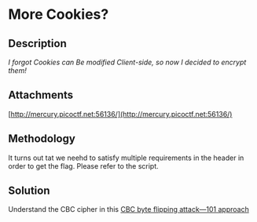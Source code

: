 # More Cookies?
## Description
*I forgot Cookies can Be modified Client-side, so now I decided to encrypt them!* 
## Attachments
[http://mercury.picoctf.net:56136/](http://mercury.picoctf.net:56136/)

## Methodology
It turns out tat we neehd to satisfy multiple requirements in the header in order to get the flag. Please refer to the script.
## Solution
Understand the CBC cipher in this [CBC byte flipping attack—101 approach](https://resources.infosecinstitute.com/topic/cbc-byte-flipping-attack-101-approach/)
